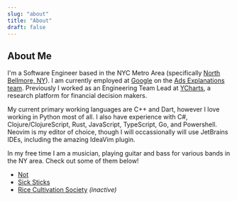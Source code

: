 ```yaml
---
slug: "about"
title: "About"
draft: false
---
```


## About Me
I'm a Software Engineer based in the NYC Metro Area (specifically [North Bellmore, NY](https://en.wikipedia.org/wiki/North_Bellmore,_New_York)). I am currently employed at [Google](https://www.google.com) on the [Ads Explanations team](https://support.google.com/google-ads/answer/9000655?hl=en). Previously I worked as an Engineering Team Lead at [YCharts](https://ycharts.com), a research platform for financial decision makers.

My current primary working languages are C++ and Dart, however I love working in Python most of all. I also have experience with C#, Clojure/ClojureScript, Rust, JavaScript, TypeScript, Go, and Powershell. Neovim is my editor of choice, though I will occassionally will use JetBrains IDEs, including the amazing IdeaVim plugin.

In my free time I am a musician, playing guitar and bass for various bands in the NY area. Check out some of them below!

* [Not](https://notsounds.bandcamp.com/)
* [Sick Sticks](http://sicksticksband.com/)
* [Rice Cultivation Society](https://ricecultivationsociety.bandcamp.com/) _(inactive)_
